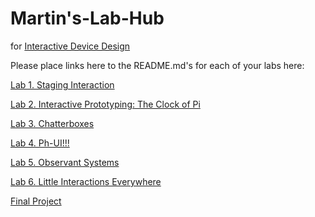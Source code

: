 # Martin's-Lab-Hub
for [Interactive Device Design](https://github.com/FAR-Lab/Developing-and-Designing-Interactive-Devices/)

Please place links here to the README.md's for each of your labs here:

[Lab 1. Staging Interaction](Lab%201/)

[Lab 2. Interactive Prototyping: The Clock of Pi](Lab%202/)

[Lab 3. Chatterboxes](Lab%203/)

[Lab 4. Ph-UI!!!](https://github.com/JacobEverly/Interactive-Lab-Hub/tree/Fall2022/Lab%204)

[Lab 5. Observant Systems](Lhttps://github.com/JacobEverly/Interactive-Lab-Hub/tree/Fall2022/Lab%205)

[Lab 6. Little Interactions Everywhere](https://github.com/JacobEverly/Interactive-Lab-Hub/tree/Fall2022/Lab%206)

[Final Project](https://github.com/FAR-Lab/Developing-and-Designing-Interactive-Devices/blob/2021Fall/FinalProject.md)<!--[](Final%20Project/)-->

